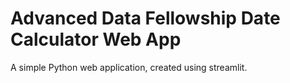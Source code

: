 # Advanced Data Fellowship Date Calculator Web App

A simple Python web application, created using streamlit.
